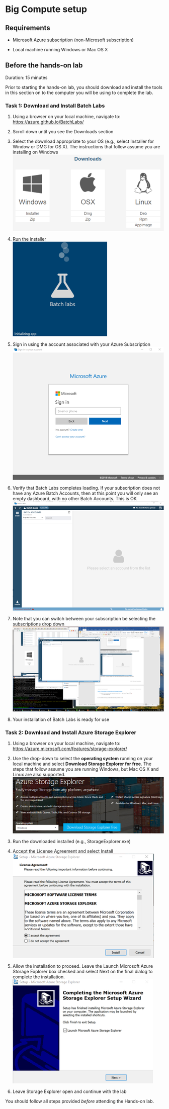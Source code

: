 # Big Compute setup

## Requirements

-   Microsoft Azure subscription (non-Microsoft subscription)

-   Local machine running Windows or Mac OS X

## Before the hands-on lab

Duration: 15 minutes

Prior to starting the hands-on lab, you should download and install the tools in this section on to the computer you will be using to complete the lab.

### Task 1: Download and Install Batch Labs

1.  Using a browser on your local machine, navigate to: <https://azure.github.io/BatchLabs/>

2.  Scroll down until you see the Downloads section

3.  Select the download appropriate to your OS (e.g., select Installer for Window or DMG for OS X). The instructions that follow assume you are installing on Windows\
    ![The Downloads section displays three download options: Windows, OSX, and Linux.](images/Setup/image3.png "Downloads section")

4.  Run the installer\
    ![Batch labs installer icon](images/Setup/image4.png "Batch labs installer icon")

5.  Sign in using the account associated with your Azure Subscription\
    ![Screenshot of the Microsoft Azure sign-in page.](images/Setup/image5.png "Microsoft Azure sign-in page")

6.  Verify that Batch Labs completes loading. If your subscription does not have any Azure Batch Accounts, then at this point you will only see an empty dashboard, with no other Batch Accounts. This is OK\
    ![Screenshot of an empty Batch Labs dashboard.](images/Setup/image6.png "Batch Labs dashboard")

7.  Note that you can switch between your subscription be selecting the subscriptions drop down\
    ![In the Batch accounts section, Subscriptions is set to pay as you go.](images/Setup/image7.png "Batch accounts section")

8.  Your installation of Batch Labs is ready for use

### Task 2: Download and Install Azure Storage Explorer

1.  Using a browser on your local machine, navigate to: <https://azure.microsoft.com/features/storage-explorer/>

2.  Use the drop-down to select the **operating system** running on your local machine and select **Download Storage Explorer for free**. The steps that follow assume you are running Windows, but Mac OS X and Linux are also supported.\
    ![The Azure Storage Explorer download page displays.](images/Setup/image8.png "Azure Storage Explorer")

3.  Run the downloaded installed (e.g., StorageExplorer.exe)

4.  Accept the License Agreement and select Install\
    ![Screenshot of the License agreement page.](images/Setup/image9.png "License agreement page")

5.  Allow the installation to proceed. Leave the Launch Microsoft Azure Storage Explorer box checked and select Next on the final dialog to complete the installation.\
    ![Screenshot of the Completing the Azure Storage Explorer Setup Wizard page.](images/Setup/image10.png "Azure Storage Explorer Setup Wizard")

6.  Leave Storage Explorer open and continue with the lab

You should follow all steps provided *before* attending the Hands-on lab.
